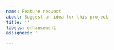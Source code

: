 ```yaml
---
name: Feature request
about: Suggest an idea for this project
title: ''
labels: enhancement
assignees: ''

---
```


<!-- ATTENTION:

    Any feature request that relates to the overall function of the site,
    its policies, specific communities, etc. should be vetted on the main
    meta site *first*. Once discussion has happened there and there is a
    clear consensus on how the feature should work, then it can be proposed
    here (with a link to the discussion) as a way to track development progress.
    Site UX or policy feature requests without links to existing meta
    discussions may be closed. More technical feature requests that don't
    impact site polity are fine here.

    For more discussion of what issues should go here, see:
    https://topanswers.xyz/meta?q=537
    -->
